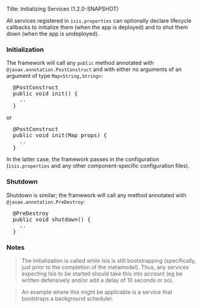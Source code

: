 Title: Initializing Services (1.2.0-SNAPSHOT)

All services registered in `isis.properties` can optionally declare lifecycle callbacks to initialize them (when the app is deployed) and to shut them down (when the app is undeployed).

### Initialization

The framework will call any `public` method annotated with `@javax.annotation.PostConstruct` and with either no arguments of an argument of type `Map<String,String>`:

<pre>
  @PostConstruct
  public void init() {
    ..
  }
</pre>

or

<pre>
  @PostConstruct
  public void init(Map<String,String> props) {
    ..
  }
</pre>

In the latter case, the framework passes in the configuration (`isis.properties` and any other component-specific configuration files).


### Shutdown

Shutdown is similar; the framework will call any method annotated with `@javax.annotation.PreDestroy`:

<pre>
  @PreDestroy
  public void shutdown() {
    ..
  }
</pre>


### Notes

> The initialization is called while Isis is still bootstrapping (specifically, just prior to the completion of the metamodel).  Thus, any services expecting Isis to be started should take this into account (eg be written defensively and/or add a delay of 10 seconds or so).

> An example where this might be applicable is a service that bootstraps a background scheduler.